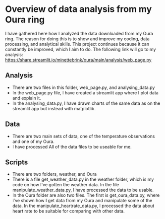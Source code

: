 # Overview of data analysis from my Oura ring

I have gathered here how I analyzed the data downloaded from my Oura ring. The reason for doing this is to show and improve my coding, data processing, and analytical skills. This project continues because it can constantly be improved, which I aim to do. 
The following link will go to my analysis: https://share.streamlit.io/minettebrink/oura/main/analysis/web_page.py

## Analysis
-	There are two files in this folder, web_page.py, and analysing_data.py
-	In the web_page.py file, I have created a streamlit app where I plot data and explain it. 
-	In the analysing_data.py, I have drawn charts of the same data as on the streamlit app but instead with matplotlib.
## Data
-	There are two main sets of data, one of the temperature observations and one of my Oura.
-	I have processed All of the data files to be useable for me. 
##  Scripts
-	There are two folders, weather, and Oura
-	There is a file get_weather_data.py in the weather folder, which is my code on how I’ve gotten the weather data. In the file manipulate_weather_data.py, I have processed the data to be usable. 
-	In the Oura folder are also two files. The first is get_oura_data.py, where I’ve shown how I get data from my Oura and manipulate some of the data. In the manipulate_heartrate_data.py, I processed the data about heart rate to be suitable for comparing with other data.  


